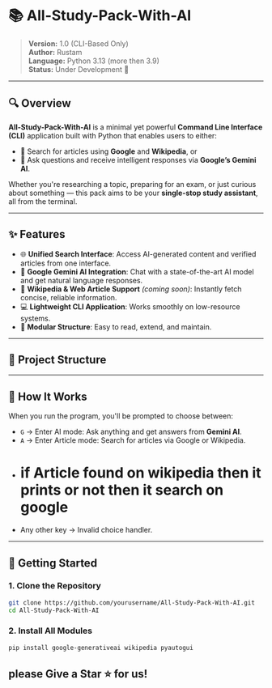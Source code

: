 # 📚 All-Study-Pack-With-AI

> **Version:** 1.0 (CLI-Based Only)  
> **Author:** Rustam  
> **Language:** Python 3.13 (more then 3.9)  
> **Status:** Under Development 🚧

---

## 🔍 Overview

**All-Study-Pack-With-AI** is a minimal yet powerful **Command Line Interface (CLI)** application built with Python that enables users to either:

- 🔎 Search for articles using **Google** and **Wikipedia**, or  
- 🤖 Ask questions and receive intelligent responses via **Google’s Gemini AI**.

Whether you're researching a topic, preparing for an exam, or just curious about something — this pack aims to be your **single-stop study assistant**, all from the terminal.

---

## ✨ Features

- 🌐 **Unified Search Interface**: Access AI-generated content and verified articles from one interface.
- 🧠 **Google Gemini AI Integration**: Chat with a state-of-the-art AI model and get natural language responses.
- 📖 **Wikipedia & Web Article Support** *(coming soon)*: Instantly fetch concise, reliable information.
- 💻 **Lightweight CLI Application**: Works smoothly on low-resource systems.
- 🔌 **Modular Structure**: Easy to read, extend, and maintain.

---

## 📂 Project Structure

---

## 🧠 How It Works

When you run the program, you'll be prompted to choose between:

- `G` → Enter AI mode: Ask anything and get answers from **Gemini AI**.
- `A` → Enter Article mode: Search for articles via Google or Wikipedia.
- # if Article found on wikipedia then it prints or not then it search on google
- Any other key → Invalid choice handler.

---

## 🚀 Getting Started

### 1. Clone the Repository

```bash 
git clone https://github.com/yourusername/All-Study-Pack-With-AI.git
cd All-Study-Pack-With-AI
```
### 2. Install All Modules

```bash
pip install google-generativeai wikipedia pyautogui
```

## please Give a Star ⭐ for us!



